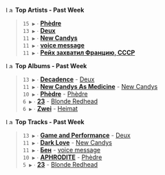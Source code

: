 <!--START_LASTFM_ARTISTS:{"period": "7day", "rows": 5}-->
<a href="https://last.fm" target="_blank"><img src="https://user-images.githubusercontent.com/17434202/215290617-e793598d-d7c9-428f-9975-156db1ba89cc.svg" alt="Last.fm Logo" width="18" height="13"/></a> **Top Artists - Past Week**

> `15 ▶️` ∙ **[Phèdre](https://www.last.fm/music/Ph%C3%A8dre)**<br/>
> `13 ▶️` ∙ **[Deux](https://www.last.fm/music/Deux)**<br/>
> `11 ▶️` ∙ **[New Candys](https://www.last.fm/music/New+Candys)**<br/>
> `11 ▶️` ∙ **[voice message](https://www.last.fm/music/voice+message)**<br/>
> `11 ▶️` ∙ **[Рейх захватил Францию, СССР](https://www.last.fm/music/%D0%A0%D0%B5%D0%B9%D1%85+%D0%B7%D0%B0%D1%85%D0%B2%D0%B0%D1%82%D0%B8%D0%BB+%D0%A4%D1%80%D0%B0%D0%BD%D1%86%D0%B8%D1%8E,+%D0%A1%D0%A1%D0%A1%D0%A0)**<br/>
<!--END_LASTFM_ARTISTS-->

<!--START_LASTFM_ALBUMS:{"period": "7day", "rows": 5}-->
<a href="https://last.fm" target="_blank"><img src="https://user-images.githubusercontent.com/17434202/215290617-e793598d-d7c9-428f-9975-156db1ba89cc.svg" alt="Last.fm Logo" width="18" height="13"/></a> **Top Albums - Past Week**

> `13 ▶️` ∙ **[Decadence](https://www.last.fm/music/Deux/Decadence)** - [Deux](https://www.last.fm/music/Deux)<br/>
> `11 ▶️` ∙ **[New Candys As Medicine](https://www.last.fm/music/New+Candys/New+Candys+As+Medicine)** - [New Candys](https://www.last.fm/music/New+Candys)<br/>
> `10 ▶️` ∙ **[Phèdre](https://www.last.fm/music/Ph%C3%A8dre/Ph%C3%A8dre)** - [Phèdre](https://www.last.fm/music/Ph%C3%A8dre)<br/>
> `6 ▶️` ∙ **[23](https://www.last.fm/music/Blonde+Redhead/23)** - [Blonde Redhead](https://www.last.fm/music/Blonde+Redhead)<br/>
> `6 ▶️` ∙ **[Zwei](https://www.last.fm/music/Heimat/Zwei)** - [Heimat](https://www.last.fm/music/Heimat)<br/>
<!--END_LASTFM_ALBUMS-->

<!--START_LASTFM_TRACKS:{"period": "7day", "rows": 5}-->
<a href="https://last.fm" target="_blank"><img src="https://user-images.githubusercontent.com/17434202/215290617-e793598d-d7c9-428f-9975-156db1ba89cc.svg" alt="Last.fm Logo" width="18" height="13"/></a> **Top Tracks - Past Week**

> `13 ▶️` ∙ **[Game and Performance](https://www.last.fm/music/Deux/_/Game+and+Performance)** - [Deux](https://www.last.fm/music/Deux)<br/>
> `11 ▶️` ∙ **[Dark Love](https://www.last.fm/music/New+Candys/_/Dark+Love)** - [New Candys](https://www.last.fm/music/New+Candys)<br/>
> `11 ▶️` ∙ **[Бен](https://www.last.fm/music/voice+message/_/%D0%91%D0%B5%D0%BD)** - [voice message](https://www.last.fm/music/voice+message)<br/>
> `10 ▶️` ∙ **[APHRODITE](https://www.last.fm/music/Ph%C3%A8dre/_/APHRODITE)** - [Phèdre](https://www.last.fm/music/Ph%C3%A8dre)<br/>
> `5 ▶️` ∙ **[23](https://www.last.fm/music/Blonde+Redhead/_/23)** - [Blonde Redhead](https://www.last.fm/music/Blonde+Redhead)<br/>
<!--END_LASTFM_TRACKS-->